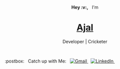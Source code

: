 <p align="center"><b>Hey :v:,</b> &nbsp; I'm</p>
<h1 align="center"><a href="https://ajal333.github.io/" target="_blank">Ajal</a></h1>
<p align="center">
    Developer | Cricketer
</p><br />

<p> :postbox: &nbsp; Catch up with Me: &nbsp; 
    <a href ="mailto:ajal.p1999@gmail.com"><img alt="Gmail" src="https://img.shields.io/badge/.-ajal.p1999@gmail.com-red?logo=gmail&style=flat" />
    </a> &nbsp; 
    <a href ="https://www.linkedin.com/in/ajal/"><img alt="LinkedIn" src="https://img.shields.io/badge/.-Ajal-blue?logo=linkedin&style=flat" />
    </a> &nbsp; 
</p>




<!--
**Ajal333/Ajal333** is a ✨ _special_ ✨ repository because its `README.md` (this file) appears on your GitHub profile.

Here are some ideas to get you started:

- 🔭 I’m currently working on ...
- 🌱 I’m currently learning ...
- 👯 I’m looking to collaborate on ...
- 🤔 I’m looking for help with ...
- 💬 Ask me about ...
- 📫 How to reach me: ...
- 😄 Pronouns: ...
- ⚡ Fun fact: ...
-->
